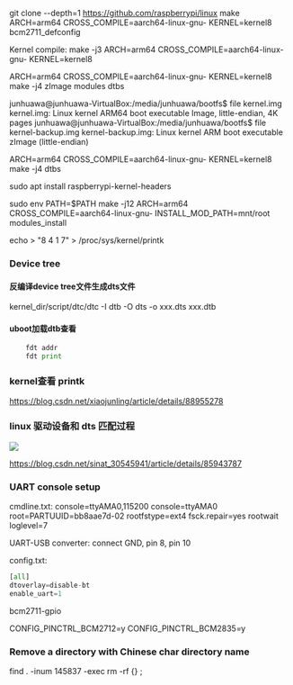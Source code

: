 


git clone --depth=1 https://github.com/raspberrypi/linux
make ARCH=arm64 CROSS_COMPILE=aarch64-linux-gnu- KERNEL=kernel8 bcm2711_defconfig

Kernel compile:
make -j3 ARCH=arm64 CROSS_COMPILE=aarch64-linux-gnu- KERNEL=kernel8

ARCH=arm64 CROSS_COMPILE=aarch64-linux-gnu- KERNEL=kernel8 make -j4 zImage modules dtbs


junhuawa@junhuawa-VirtualBox:/media/junhuawa/bootfs$ file kernel.img
kernel.img: Linux kernel ARM64 boot executable Image, little-endian, 4K pages
junhuawa@junhuawa-VirtualBox:/media/junhuawa/bootfs$ file kernel-backup.img
kernel-backup.img: Linux kernel ARM boot executable zImage (little-endian)


ARCH=arm64 CROSS_COMPILE=aarch64-linux-gnu- KERNEL=kernel8 make -j4 dtbs

sudo apt install raspberrypi-kernel-headers


sudo env PATH=$PATH make -j12 ARCH=arm64 CROSS_COMPILE=aarch64-linux-gnu- INSTALL_MOD_PATH=mnt/root modules_install


echo > "8 4 1 7" > /proc/sys/kernel/printk

### Device tree
#### 反编译device tree文件生成dts文件

kernel_dir/script/dtc/dtc -I dtb -O dts -o xxx.dts xxx.dtb
#### uboot加载dtb查看
```python
    fdt addr
    fdt print
```
### kernel查看 printk

https://blog.csdn.net/xiaojunling/article/details/88955278



### linux 驱动设备和 dts 匹配过程
![](dt-match.png)

https://blog.csdn.net/sinat_30545941/article/details/85943787


### UART console setup

cmdline.txt:
console=ttyAMA0,115200 console=ttyAMA0 root=PARTUUID=bb8aae7d-02 rootfstype=ext4 fsck.repair=yes rootwait loglevel=7

UART-USB converter:
connect GND, pin 8, pin 10 

config.txt:
```python
[all]
dtoverlay=disable-bt
enable_uart=1
```


bcm2711-gpio

CONFIG_PINCTRL_BCM2712=y
CONFIG_PINCTRL_BCM2835=y

### Remove a directory with Chinese char directory name
find . -inum 145837 -exec rm -rf {} \;
